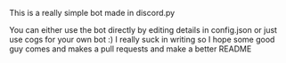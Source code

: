 This is a really simple bot made in discord.py

You can either use the bot directly by editing details in config.json or just use cogs for your own bot :)
I really suck in writing so I hope some good guy comes and makes a pull requests and make a better README
